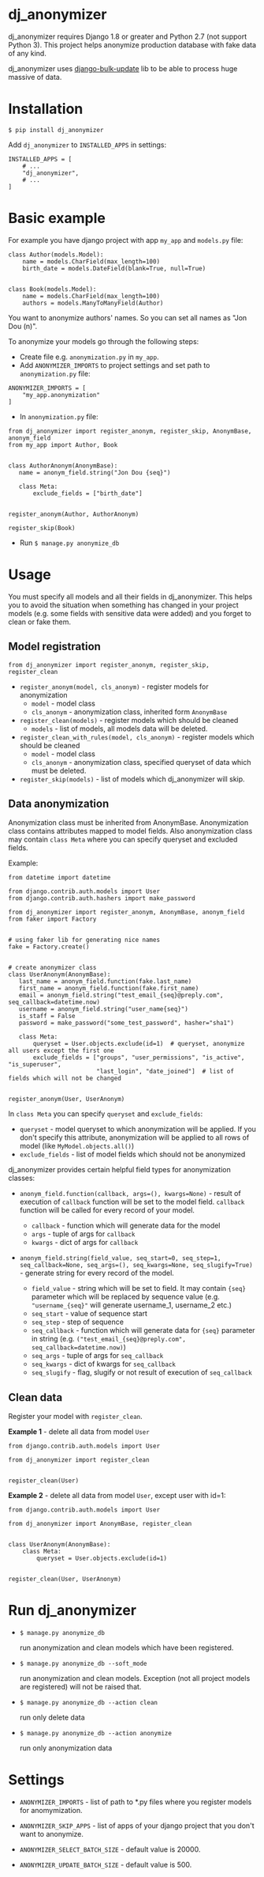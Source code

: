 dj_anonymizer
==================================
dj_anonymizer requires Django 1.8 or greater and Python 2.7 (not support Python 3).
This project helps anonymize production database with fake data of any kind.

dj_anonymizer uses [django-bulk-update](https://github.com/aykut/django-bulk-update) lib to be able to process huge massive of data.

Installation        
==================================
`$ pip install dj_anonymizer`

Add `dj_anonymizer` to `INSTALLED_APPS` in settings:

```
INSTALLED_APPS = [
    # ...
    "dj_anonymizer",
    # ...
]
```

Basic example
==================================
For example you have django project with app `my_app` and `models.py` file:
```
class Author(models.Model):
    name = models.CharField(max_length=100)
    birth_date = models.DateField(blank=True, null=True)


class Book(models.Model):
    name = models.CharField(max_length=100)
    authors = models.ManyToManyField(Author)
```
You want to anonymize authors' names.
So you can set all names as "Jon Dou (n)".

To anonymize your models go through the following steps:

* Create file e.g. `anonymization.py` in `my_app`.
* Add `ANONYMIZER_IMPORTS` to project settings and set path to `anonymization.py` file:
```
ANONYMIZER_IMPORTS = [
    "my_app.anonymization"
]
```
* In `anonymization.py` file:
```
from dj_anonymizer import register_anonym, register_skip, AnonymBase, anonym_field
from my_app import Author, Book


class AuthorAnonym(AnonymBase):
   name = anonym_field.string("Jon Dou {seq}")
   
   class Meta:
       exclude_fields = ["birth_date"]


register_anonym(Author, AuthorAnonym)

register_skip(Book)
```

* Run `$ manage.py anonymize_db`

Usage
===============
You must specify all models and all their fields in dj_anonymizer. This helps you to avoid the situation when something has changed in your project models (e.g. some fields with sensitive data were added) and you forget to clean or fake them.

## Model registration
`from dj_anonymizer import register_anonym, register_skip, register_clean`
* `register_anonym(model, cls_anonym)` - register models for anonymization
    * `model` - model class
    * `cls_anonym` - anonymization class, inherited form `AnonymBase`
* `register_clean(models)` - register models which should be cleaned
    * `models` - list of models, all models data will be deleted.
* `register_clean_with_rules(model, cls_anonym)` - register models which should be cleaned
    * `model` - model class
    * `cls_anonym` - anonymization class, specified queryset of data which must be deleted.
* `register_skip(models)` - list of models which dj_anonymizer will skip.

## Data anonymization
Anonymization class must be inherited from AnonymBase. Anonymization class contains attributes mapped to model fields. Also anonymization class may contain `class Meta` where you can specify queryset and excluded fields.

Example:
 ```
from datetime import datetime

from django.contrib.auth.models import User
from django.contrib.auth.hashers import make_password

from dj_anonymizer import register_anonym, AnonymBase, anonym_field
from faker import Factory


# using faker lib for generating nice names
fake = Factory.create()


# create anonymizer class
class UserAnonym(AnonymBase):
    last_name = anonym_field.function(fake.last_name)
    first_name = anonym_field.function(fake.first_name)
    email = anonym_field.string("test_email_{seq}@preply.com", seq_callback=datetime.now)
    username = anonym_field.string("user_name{seq}")
    is_staff = False
    password = make_password("some_test_password", hasher="sha1")

    class Meta:
        queryset = User.objects.exclude(id=1)  # queryset, anonymize all users except the first one
        exclude_fields = ["groups", "user_permissions", "is_active", "is_superuser",
                          "last_login", "date_joined"]  # list of fields which will not be changed


register_anonym(User, UserAnonym)
```

In `class Meta` you can specify `queryset` and `exclude_fields`:
 * `queryset` - model queryset to which anonymization will be applied. If you don't specify this attribute, anonymization will be applied to all rows of model (like `MyModel.objects.all()`)
 * `exclude_fields` - list of model fields which should not be anonymized

dj_anonymizer provides certain helpful field types for anonymization classes:
 
* `anonym_field.function(callback, args=(), kwargs=None)` - result of execution of `callback` function will be set to the model field. `callback` function will be called for every record of your model.
    * `callback` - function which will generate data for the model
    * `args` - tuple of args for `callback`
    * `kwargs` - dict of args for `callback`

* `anonym_field.string(field_value, seq_start=0, seq_step=1, seq_callback=None, seq_args=(), seq_kwargs=None, seq_slugify=True)` - generate string for every record of the model.
    * `field_value` - string which will be set to field. It may contain `{seq}` parameter which will be replaced by sequence value (e.g. `"username_{seq}"` will generate username_1, username_2 etc.)
    * `seq_start` - value of sequence start
    * `seq_step` - step of sequence
    * `seq_callback` - function which will generate data for `{seq}` parameter in string (e.g. `("test_email_{seq}@preply.com", seq_callback=datetime.now)`)
    * `seq_args` - tuple of args for `seq_callback`
    * `seq_kwargs` - dict of kwargs for `seq_callback`
    * `seq_slugify` - flag, slugify or not result of execution of `seq_callback`

## Clean data
Register your model with `register_clean`.

**Example 1** - delete all data from model `User`
```
from django.contrib.auth.models import User

from dj_anonymizer import register_clean


register_clean(User)
```

**Example 2** - delete all data from model `User`, except user with id=1:
```
from django.contrib.auth.models import User

from dj_anonymizer import AnonymBase, register_clean


class UserAnonym(AnonymBase):
    class Meta:
        queryset = User.objects.exclude(id=1)


register_clean(User, UserAnonym)

```

# Run dj_anonymizer
* `$ manage.py anonymize_db`

    run anonymization and clean models which have been registered.

* `$ manage.py anonymize_db --soft_mode`

    run anonymization and clean models. Exception (not all project models are registered) will not be raised that. 

* `$ manage.py anonymize_db --action clean`

    run only delete data

* `$ manage.py anonymize_db --action anonymize`

    run only anonymization data

# Settings

* `ANONYMIZER_IMPORTS` - list of path to *.py files where you register models for anomymization.

* `ANONYMIZER_SKIP_APPS` - list of apps of your django project that you don't want to anonymize.

* `ANONYMIZER_SELECT_BATCH_SIZE` - default value is 20000. 

* `ANONYMIZER_UPDATE_BATCH_SIZE` - default value is 500.
